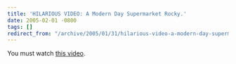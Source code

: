 ```yaml
---
title: 'HILARIOUS VIDEO: A Modern Day Supermarket Rocky.'
date: 2005-02-01 -0800
tags: []
redirect_from: "/archive/2005/01/31/hilarious-video-a-modern-day-supermarket-rocky.aspx/"
---
```


You must watch [this
video](http://www.candelot.it/candeforum/rocky.htm).

